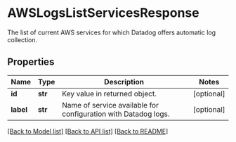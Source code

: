 # AWSLogsListServicesResponse

The list of current AWS services for which Datadog offers automatic log collection.
## Properties
Name | Type | Description | Notes
------------ | ------------- | ------------- | -------------
**id** | **str** | Key value in returned object. | [optional] 
**label** | **str** | Name of service available for configuration with Datadog logs. | [optional] 

[[Back to Model list]](README.md#documentation-for-models) [[Back to API list]](README.md#documentation-for-api-endpoints) [[Back to README]](README.md)


